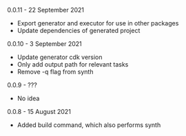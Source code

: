 0.0.11 - 22 September 2021
- Export generator and executor for use in other packages
- Update dependencies of generated project
  
0.0.10 - 3 September 2021
- Update generator cdk version
- Only add output path for relevant tasks
- Remove -q flag from synth
 
0.0.9 - ???
- No idea

0.0.8 - 15 August 2021
- Added build command, which also performs synth